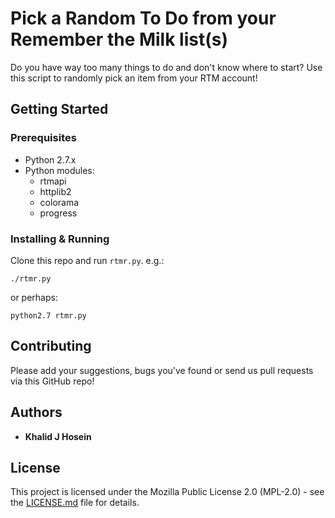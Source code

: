 # Pick a Random To Do from your Remember the Milk list(s)

Do you have way too many things to do and don't know where to start? Use this script to randomly pick an item from your RTM account!

## Getting Started

### Prerequisites

* Python 2.7.x
* Python modules:
	* rtmapi
	* httplib2
	* colorama
	* progress

### Installing & Running

Clone this repo and run `rtmr.py`. e.g.:

```./rtmr.py```

or perhaps:

```python2.7 rtmr.py```

## Contributing

Please add your suggestions, bugs you've found or send us pull requests via this GitHub repo!

## Authors

* **Khalid J Hosein**

## License

This project is licensed under the Mozilla Public License 2.0 (MPL-2.0)  - see the [LICENSE.md](LICENSE.md) file for details.
